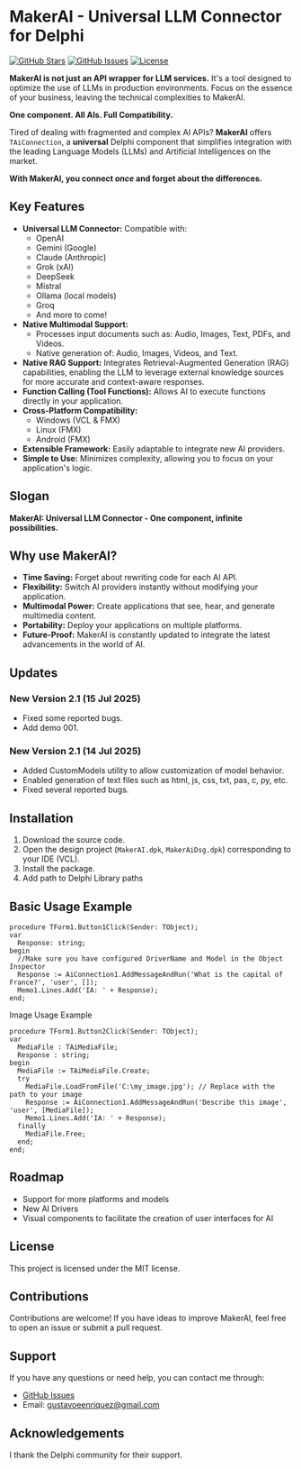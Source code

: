 # MakerAI - Universal LLM Connector for Delphi

[![GitHub Stars](https://img.shields.io/github/stars/gustavoeenriquez/MakerAi?style=social)](https://github.com/gustavoeenriquez/MakerAi)
[![GitHub Issues](https://img.shields.io/github/issues/gustavoeenriquez/MakerAi)](https://github.com/gustavoeenriquez/MakerAi/issues)
[![License](https://img.shields.io/github/license/gustavoeenriquez/MakerAi)](LICENSE)

**MakerAI is not just an API wrapper for LLM services.** It's a tool designed to optimize the use of LLMs in production environments.  Focus on the essence of your business, leaving the technical complexities to MakerAI.

**One component. All AIs. Full Compatibility.**

Tired of dealing with fragmented and complex AI APIs? **MakerAI** offers `TAiConnection`, a **universal** Delphi component that simplifies integration with the leading Language Models (LLMs) and Artificial Intelligences on the market.

**With MakerAI, you connect *once* and forget about the differences.**

## Key Features

*   **Universal LLM Connector:** Compatible with:
    *   OpenAI
    *   Gemini (Google)
    *   Claude (Anthropic)
    *   Grok (xAI)
    *   DeepSeek
    *   Mistral
    *   Ollama (local models)
    *   Groq
    *   And more to come!
*   **Native Multimodal Support:**
    *   Processes input documents such as: Audio, Images, Text, PDFs, and Videos.
    *   Native generation of: Audio, Images, Videos, and Text.
*   **Native RAG Support:** Integrates Retrieval-Augmented Generation (RAG) capabilities, enabling the LLM to leverage external knowledge sources for more accurate and context-aware responses.
*   **Function Calling (Tool Functions):** Allows AI to execute functions directly in your application.
*   **Cross-Platform Compatibility:**
    *   Windows (VCL & FMX)
    *   Linux (FMX)
    *   Android (FMX)
*   **Extensible Framework:** Easily adaptable to integrate new AI providers.
*   **Simple to Use:** Minimizes complexity, allowing you to focus on your application's logic.

## Slogan

**MakerAI: Universal LLM Connector - One component, infinite possibilities.**

## Why use MakerAI?

*   **Time Saving:** Forget about rewriting code for each AI API.
*   **Flexibility:** Switch AI providers instantly without modifying your application.
*   **Multimodal Power:** Create applications that see, hear, and generate multimedia content.
*   **Portability:** Deploy your applications on multiple platforms.
*   **Future-Proof:** MakerAI is constantly updated to integrate the latest advancements in the world of AI.

## Updates

### New Version 2.1 (15 Jul 2025)
- Fixed some reported bugs.
- Add demo 001.

### New Version 2.1 (14 Jul 2025)
- Added CustomModels utility to allow customization of model behavior.
- Enabled generation of text files such as html, js, css, txt, pas, c, py, etc.
- Fixed several reported bugs.

## Installation

1.  Download the source code.
2.  Open the design project (`MakerAI.dpk`, `MakerAiDsg.dpk`) corresponding to your IDE (VCL).
3.  Install the package.
4.  Add path to Delphi Library paths

## Basic Usage Example 

```delphi
procedure TForm1.Button1Click(Sender: TObject);
var
  Response: string;
begin
  //Make sure you have configured DriverName and Model in the Object Inspector
  Response := AiConnection1.AddMessageAndRun('What is the capital of France?', 'user', []);
  Memo1.Lines.Add('IA: ' + Response);
end;
```

Image Usage Example
```delphi
procedure TForm1.Button2Click(Sender: TObject);
var
  MediaFile : TAiMediaFile;
  Response : string;
begin
  MediaFile := TAiMediaFile.Create;
  try
    MediaFile.LoadFromFile('C:\my_image.jpg'); // Replace with the path to your image
    Response := AiConnection1.AddMessageAndRun('Describe this image', 'user', [MediaFile]);
    Memo1.Lines.Add('IA: ' + Response);
  finally
    MediaFile.Free;
  end;
end;
```
## Roadmap

*   Support for more platforms and models
*   New AI Drivers
*   Visual components to facilitate the creation of user interfaces for AI

## License

This project is licensed under the MIT license.

## Contributions

Contributions are welcome! If you have ideas to improve MakerAI, feel free to open an issue or submit a pull request.

## Support

If you have any questions or need help, you can contact me through:

*   [GitHub Issues](https://github.com/gustavoeenriquez/MakerAi/issues)
*   Email: gustavoeenriquez@gmail.com

## Acknowledgements

I thank the Delphi community for their support.